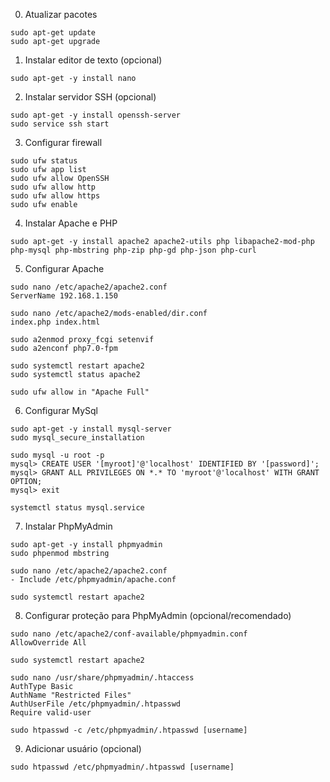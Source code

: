 0. Atualizar pacotes
```
sudo apt-get update
sudo apt-get upgrade
```

1. Instalar editor de texto (opcional)
```
sudo apt-get -y install nano
```

2. Instalar servidor SSH (opcional)
```
sudo apt-get -y install openssh-server
sudo service ssh start
```

3. Configurar firewall
```
sudo ufw status
sudo ufw app list
sudo ufw allow OpenSSH
sudo ufw allow http
sudo ufw allow https
sudo ufw enable
```

4. Instalar Apache e PHP
```
sudo apt-get -y install apache2 apache2-utils php libapache2-mod-php php-mysql php-mbstring php-zip php-gd php-json php-curl
```

5. Configurar Apache
```
sudo nano /etc/apache2/apache2.conf
ServerName 192.168.1.150
```
```
sudo nano /etc/apache2/mods-enabled/dir.conf
index.php index.html
```

```
sudo a2enmod proxy_fcgi setenvif
sudo a2enconf php7.0-fpm
```

```
sudo systemctl restart apache2
sudo systemctl status apache2

sudo ufw allow in "Apache Full"
```


6. Configurar MySql
```
sudo apt-get -y install mysql-server
sudo mysql_secure_installation
```
```
sudo mysql -u root -p
mysql> CREATE USER '[myroot]'@'localhost' IDENTIFIED BY '[password]';
mysql> GRANT ALL PRIVILEGES ON *.* TO 'myroot'@'localhost' WITH GRANT OPTION;
mysql> exit
```
```
systemctl status mysql.service
```

7. Instalar PhpMyAdmin
```
sudo apt-get -y install phpmyadmin
sudo phpenmod mbstring
```
```
sudo nano /etc/apache2/apache2.conf
- Include /etc/phpmyadmin/apache.conf
```
```
sudo systemctl restart apache2
```

8. Configurar proteção para PhpMyAdmin (opcional/recomendado)
```
sudo nano /etc/apache2/conf-available/phpmyadmin.conf
AllowOverride All
```
```
sudo systemctl restart apache2
```
```
sudo nano /usr/share/phpmyadmin/.htaccess
AuthType Basic
AuthName "Restricted Files"
AuthUserFile /etc/phpmyadmin/.htpasswd
Require valid-user
```
```
sudo htpasswd -c /etc/phpmyadmin/.htpasswd [username]
```

9. Adicionar usuário (opcional)
```
sudo htpasswd /etc/phpmyadmin/.htpasswd [username] 
```
